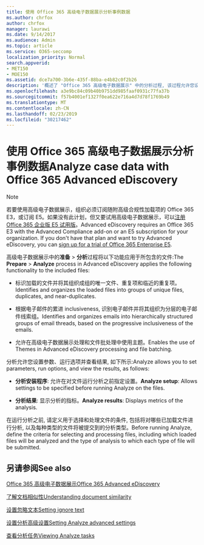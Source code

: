 ```yaml
---
title: 使用 Office 365 高级电子数据展示分析事例数据
ms.author: chrfox
author: chrfox
manager: laurawi
ms.date: 9/14/2017
ms.audience: Admin
ms.topic: article
ms.service: O365-seccomp
localization_priority: Normal
search.appverid:
- MET150
- MOE150
ms.assetid: dce7a700-3b6e-435f-88ba-e4b82c0f2b26
description: '概述了 "Office 365 高级电子数据展示" 中的分析过程, 该过程允许您设置参数、运行选项和查看结果。 '
ms.openlocfilehash: a3e9bc84c09b40b9751dd985faaf0931c77fa37b
ms.sourcegitcommit: f57b4001ef1327f0ea622e716a4d7d78f1769b49
ms.translationtype: MT
ms.contentlocale: zh-CN
ms.lasthandoff: 02/23/2019
ms.locfileid: "30217462"
---
```

# <a name="analyze-case-data-with-office-365-advanced-ediscovery"></a><span data-ttu-id="15c7b-103">使用 Office 365 高级电子数据展示分析事例数据</span><span class="sxs-lookup"><span data-stu-id="15c7b-103">Analyze case data with Office 365 Advanced eDiscovery</span></span>

> [!NOTE]
> <span data-ttu-id="15c7b-p101">若要使用高级电子数据展示，组织必须订阅随附高级合规性加载项的 Office 365 E3，或订阅 E5。如果没有此计划，但又要试用高级电子数据展示，可以[注册 Office 365 企业版 E5 试用版](https://go.microsoft.com/fwlink/p/?LinkID=698279)。</span><span class="sxs-lookup"><span data-stu-id="15c7b-p101">Advanced eDiscovery requires an Office 365 E3 with the Advanced Compliance add-on or an E5 subscription for your organization. If you don't have that plan and want to try Advanced eDiscovery, you can [sign up for a trial of Office 365 Enterprise E5](https://go.microsoft.com/fwlink/p/?LinkID=698279).</span></span> 
  
<span data-ttu-id="15c7b-106">高级电子数据展示中的**准备** \> **分析**过程将以下功能应用于所包含的文件:</span><span class="sxs-lookup"><span data-stu-id="15c7b-106">The **Prepare** \> **Analyze** process in Advanced eDiscovery applies the following functionality to the included files:</span></span> 
  
- <span data-ttu-id="15c7b-107">标识加载的文件并将其组织成组的唯一文件、重复项和临近的重复项。</span><span class="sxs-lookup"><span data-stu-id="15c7b-107">Identifies and organizes the loaded files into groups of unique files, duplicates, and near-duplicates.</span></span>
    
- <span data-ttu-id="15c7b-108">根据电子邮件的累进 inclusiveness, 识别电子邮件并将其组织为分层的电子邮件线索组。</span><span class="sxs-lookup"><span data-stu-id="15c7b-108">Identifies and organizes emails into hierarchically structured groups of email threads, based on the progressive inclusiveness of the emails.</span></span>
    
- <span data-ttu-id="15c7b-109">允许在高级电子数据展示处理和文件批处理中使用主题。</span><span class="sxs-lookup"><span data-stu-id="15c7b-109">Enables the use of Themes in Advanced eDiscovery processing and file batching.</span></span>
    
 <span data-ttu-id="15c7b-110">分析允许您设置参数、运行选项并查看结果, 如下所示:</span><span class="sxs-lookup"><span data-stu-id="15c7b-110">Analyze allows you to set parameters, run options, and view the results, as follows:</span></span> 
  
- <span data-ttu-id="15c7b-111">**分析安装程序**: 允许在对文件运行分析之前指定设置。</span><span class="sxs-lookup"><span data-stu-id="15c7b-111">**Analyze setup**: Allows settings to be specified before running Analyze on the files.</span></span>
    
- <span data-ttu-id="15c7b-112">**分析结果**: 显示分析的指标。</span><span class="sxs-lookup"><span data-stu-id="15c7b-112">**Analyze results**: Displays metrics of the analysis.</span></span> 
    
<span data-ttu-id="15c7b-113">在运行分析之前, 请定义用于选择和处理文件的条件, 包括将对哪些已加载文件进行分析, 以及每种类型的文件将被提交到的分析类型。</span><span class="sxs-lookup"><span data-stu-id="15c7b-113">Before running Analyze, define the criteria for selecting and processing files, including which loaded files will be analyzed and the type of analysis to which each type of file will be submitted.</span></span> 
  
## <a name="see-also"></a><span data-ttu-id="15c7b-114">另请参阅</span><span class="sxs-lookup"><span data-stu-id="15c7b-114">See also</span></span>

[<span data-ttu-id="15c7b-115">Office 365 高级电子数据展示</span><span class="sxs-lookup"><span data-stu-id="15c7b-115">Office 365 Advanced eDiscovery</span></span>](office-365-advanced-ediscovery.md)
  
[<span data-ttu-id="15c7b-116">了解文档相似性</span><span class="sxs-lookup"><span data-stu-id="15c7b-116">Understanding document similarity</span></span>](understand-document-similarity-in-advanced-ediscovery.md)
  
[<span data-ttu-id="15c7b-117">设置忽略文本</span><span class="sxs-lookup"><span data-stu-id="15c7b-117">Setting ignore text</span></span>](set-ignore-text-in-advanced-ediscovery.md)
  
[<span data-ttu-id="15c7b-118">设置分析高级设置</span><span class="sxs-lookup"><span data-stu-id="15c7b-118">Setting Analyze advanced settings</span></span>](set-analyze-advanced-settings-in-advanced-ediscovery.md)
  
[<span data-ttu-id="15c7b-119">查看分析任务</span><span class="sxs-lookup"><span data-stu-id="15c7b-119">Viewing Analyze tasks</span></span>](view-analyze-results-in-advanced-ediscovery.md)

